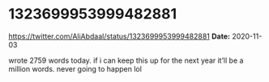 # 1323699953999482881
https://twitter.com/AliAbdaal/status/1323699953999482881
**Date:** 2020-11-03

wrote 2759 words today. if i can keep this up for the next year it’ll be a million words. never going to happen lol
